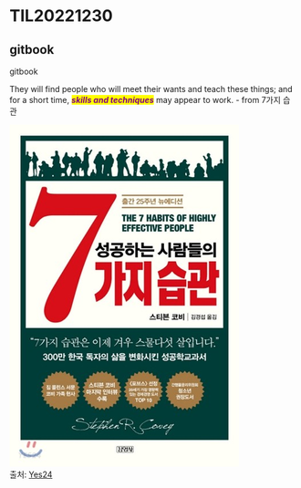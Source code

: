 # TIL20221230

## gitbook

gitbook

They will find people who will meet their wants and teach these things; and for a short time, _<mark style="color:purple;">**skills and techniques**</mark>_ may appear to work. - from 7가지 습관

![](../../.gitbook/assets/image.png)\
출처: [Yes24](http://www.yes24.com/Product/Goods/39114584)



